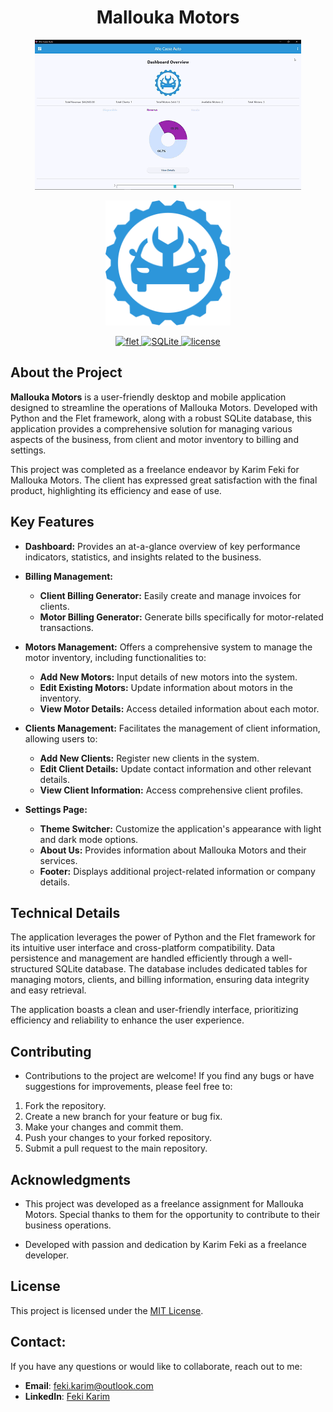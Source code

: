 <h1 align="center">Mallouka Motors</h1>

<p align="center">
  <img width="426" src="src/assets/demo/demo_mallouka_motors.gif">
</p>

<p align="center">
  <img width="200" src="src/assets/logo/mallouka_motors_logo.svg">
</p>

<p align="center">
  <a href="https://flet.dev/docs/getting-started">
    <img src="https://img.shields.io/badge/Flet-0.25.2-blue?style=flat-square" alt="flet">
  </a>
  <a href="https://sqlite.org">
    <img src="https://img.shields.io/badge/SQLite-3.47.2-rgb(0%2C%2059%2C%2087)?style=flat-square&logo=sqlite" alt="SQLite">
  </a>
  <a href="https://github.com/fekikarim/Mallouka_Motors/blob/main/LICENSE">
    <img src="https://img.shields.io/badge/license-MIT-blue.svg" alt="license">
  </a>
</p>

## About the Project

**Mallouka Motors** is a user-friendly desktop and mobile application designed to streamline the operations of Mallouka Motors. Developed with Python and the Flet framework, along with a robust SQLite database, this application provides a comprehensive solution for managing various aspects of the business, from client and motor inventory to billing and settings.

This project was completed as a freelance endeavor by Karim Feki for Mallouka Motors. The client has expressed great satisfaction with the final product, highlighting its efficiency and ease of use.

## Key Features

* **Dashboard:** Provides an at-a-glance overview of key performance indicators, statistics, and insights related to the business.

* **Billing Management:**
    * **Client Billing Generator:** Easily create and manage invoices for clients.
    * **Motor Billing Generator:**  Generate bills specifically for motor-related transactions.

* **Motors Management:** Offers a comprehensive system to manage the motor inventory, including functionalities to:
    * **Add New Motors:** Input details of new motors into the system.
    * **Edit Existing Motors:** Update information about motors in the inventory.
    * **View Motor Details:** Access detailed information about each motor.

* **Clients Management:**  Facilitates the management of client information, allowing users to:
    * **Add New Clients:** Register new clients in the system.
    * **Edit Client Details:** Update contact information and other relevant details.
    * **View Client Information:** Access comprehensive client profiles.

* **Settings Page:**
    * **Theme Switcher:** Customize the application's appearance with light and dark mode options.
    * **About Us:** Provides information about Mallouka Motors and their services.
    * **Footer:** Displays additional project-related information or company details.

## Technical Details

The application leverages the power of Python and the Flet framework for its intuitive user interface and cross-platform compatibility. Data persistence and management are handled efficiently through a well-structured SQLite database. The database includes dedicated tables for managing motors, clients, and billing information, ensuring data integrity and easy retrieval.

The application boasts a clean and user-friendly interface, prioritizing efficiency and reliability to enhance the user experience.

## Contributing

* Contributions to the project are welcome! If you find any bugs or have suggestions for improvements, please feel free to:

1. Fork the repository.
2. Create a new branch for your feature or bug fix.
3. Make your changes and commit them.
4. Push your changes to your forked repository.
5. Submit a pull request to the main repository.

## Acknowledgments

* This project was developed as a freelance assignment for Mallouka Motors. Special thanks to them for the opportunity to contribute to their business operations.

* Developed with passion and dedication by Karim Feki as a freelance developer.

## License

This project is licensed under the [MIT License](LICENSE).

## Contact: 

If you have any questions or would like to collaborate, reach out to me:

- **Email**: [feki.karim@outlook.com](mailto:feki.karim@outlook.com)
- **LinkedIn**: [Feki Karim](https://www.linkedin.com/in/karimfeki/)